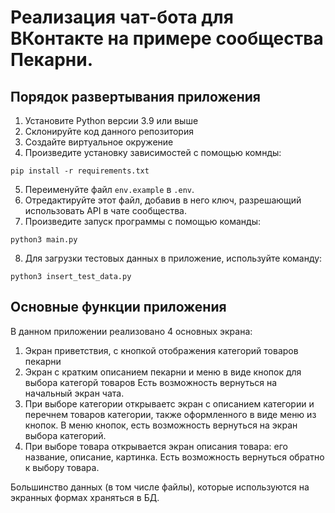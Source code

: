 # Реализация чат-бота для ВКонтакте на примере сообщества Пекарни.

## Порядок развертывания приложения
1. Установите Python версии 3.9 или выше
2. Склонируйте код данного репозитория
3. Создайте виртуальное окружение
4. Произведите установку зависимостей с помощью комнды:

`pip install -r requirements.txt`

5. Переименуйте файл `env.example` в `.env`.
6. Отредактируйте этот файл, добавив в него ключ, разрешающий использовать API
в чате сообщества.
7. Произведите запуск программы с помощью команды:

`python3 main.py`

8. Для загрузки тестовых данных в приложение, используйте команду:

`python3 insert_test_data.py`

## Основные функции приложения
В данном приложении реализовано 4 основных экрана:
1. Экран приветствия, с кнопкой отображения категорий товаров пекарни
2. Экран с кратким описанием пекарни и меню в виде кнопок для выбора категорй товаров
 Есть возможность вернуться на начальный экран чата. 
3. При выборе категории открываетс экран с описанием категории и перечнем товаров категории,
также оформленного в виде меню из кнопок. В меню кнопок, есть возможность вернуться
на экран выбора категорий. 
4. При  выборе товара открывается экран описания товара: его название, описание, картинка.
Есть возможность вернуться обратно к выбору товара.

Большинство данных (в том числе файлы), которые используются на экранных формах храняться в БД. 
